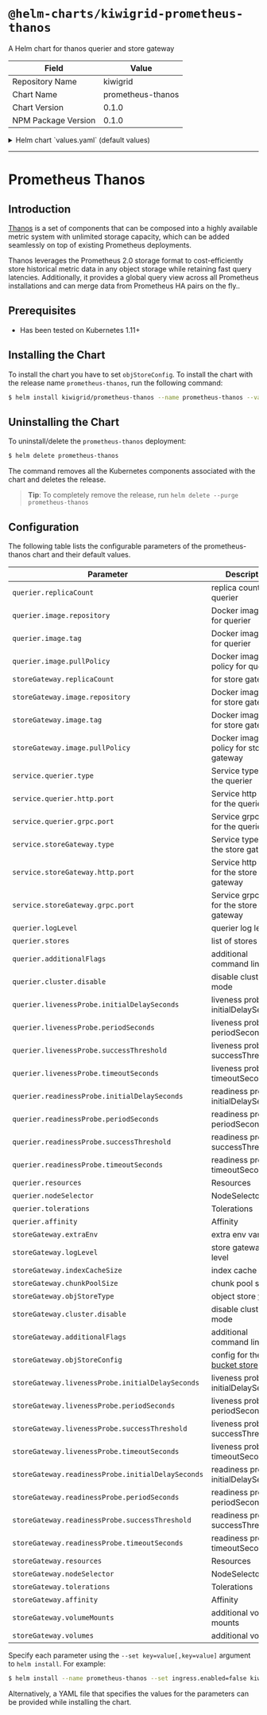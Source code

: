 # `@helm-charts/kiwigrid-prometheus-thanos`

A Helm chart for thanos querier and store gateway

| Field               | Value             |
| ------------------- | ----------------- |
| Repository Name     | kiwigrid          |
| Chart Name          | prometheus-thanos |
| Chart Version       | 0.1.0             |
| NPM Package Version | 0.1.0             |

<details>

<summary>Helm chart `values.yaml` (default values)</summary>

```yaml
# Default values for prometheus-thanos.
# This is a YAML-formatted file.
# Declare variables to be passed into your templates.

nameOverride: ''
fullnameOverride: ''

service:
  querier:
    type: ClusterIP
    http:
      port: 9090
    grpc:
      port: 10901
  storeGateway:
    type: ClusterIP
    http:
      port: 9090
    grpc:
      port: 10901

querier:
  replicaCount: 1
  image:
    repository: improbable/thanos
    tag: v0.3.2
    pullPolicy: IfNotPresent
  replicaLabel: replica
  logLevel: info
  stores: []
  additionalFlags: []
  cluster:
    disable: true
  resources: {}
  nodeSelector: {}
  tolerations: []
  affinity: {}
  livenessProbe:
    initialDelaySeconds: 30
    periodSeconds: 10
    successThreshold: 1
    timeoutSeconds: 30
  readinessProbe:
    initialDelaySeconds: 30
    periodSeconds: 10
    successThreshold: 1
    timeoutSeconds: 30
storeGateway:
  replicaCount: 1
  image:
    repository: improbable/thanos
    tag: v0.3.1
    pullPolicy: IfNotPresent
  extraEnv:
  # - name: GOOGLE_APPLICATION_CREDENTIALS
  #   value: /etc/gcp/secrets/credentials.json
  logLevel: info
  indexCacheSize: 500MB
  chunkPoolSize: 500MB
  cluster:
    disable: true

  objStoreType: GCS
  additionalFlags: []
  objStoreConfig:
  ## GCS example
  #  bucket: demo-bucket

  ## S3 example
  #  bucket: demo-bucket
  #  access_key: smth
  #  secret_key: Need8Chars
  #  endpoint: a
  #  insecure: true
  resources: {}
  nodeSelector: {}
  tolerations: []
  affinity: {}
  livenessProbe:
    initialDelaySeconds: 30
    periodSeconds: 10
    successThreshold: 1
    timeoutSeconds: 30
  readinessProbe:
    initialDelaySeconds: 30
    periodSeconds: 10
    successThreshold: 1
    timeoutSeconds: 30
  volumeMounts:
  volumes:

## this is only for test support dont use this in production
minio:
  enabled: false
any-resource:
  enabled: false
```

</details>

---

# Prometheus Thanos

## Introduction

[Thanos](https://github.com/improbable-eng/thanos/) is a set of components that can be composed into a highly available metric system with unlimited storage capacity, which can be added seamlessly on top of existing Prometheus deployments.

Thanos leverages the Prometheus 2.0 storage format to cost-efficiently store historical metric data in any object storage while retaining fast query latencies. Additionally, it provides a global query view across all Prometheus installations and can merge data from Prometheus HA pairs on the fly..

## Prerequisites

- Has been tested on Kubernetes 1.11+

## Installing the Chart

To install the chart you have to set `objStoreConfig`.
To install the chart with the release name `prometheus-thanos`, run the following command:

```bash
$ helm install kiwigrid/prometheus-thanos --name prometheus-thanos --values=my-values.yaml
```

## Uninstalling the Chart

To uninstall/delete the `prometheus-thanos` deployment:

```bash
$ helm delete prometheus-thanos
```

The command removes all the Kubernetes components associated with the chart and deletes the release.

> **Tip**: To completely remove the release, run `helm delete --purge prometheus-thanos`

## Configuration

The following table lists the configurable parameters of the prometheus-thanos chart and their default values.

| Parameter                                         | Description                                                                                         | Default             |
| ------------------------------------------------- | --------------------------------------------------------------------------------------------------- | ------------------- |
| `querier.replicaCount`                            | replica count for querier                                                                           | `1`                 |
| `querier.image.repository`                        | Docker image repo for querier                                                                       | `improbable/thanos` |
| `querier.image.tag`                               | Docker image tag for querier                                                                        | `v0.3.2`            |
| `querier.image.pullPolicy`                        | Docker image pull policy for querier                                                                | `IfNotPresent`      |
| `storeGateway.replicaCount`                       | for store gateway                                                                                   | `1`                 |
| `storeGateway.image.repository`                   | Docker image repo for store gateway                                                                 | `improbable/thanos` |
| `storeGateway.image.tag`                          | Docker image tag for store gateway                                                                  | `v0.3.2`            |
| `storeGateway.image.pullPolicy`                   | Docker image pull policy for store gateway                                                          | `IfNotPresent`      |
| `service.querier.type`                            | Service type for the querier                                                                        | `ClusterIP`         |
| `service.querier.http.port`                       | Service http port for the querier                                                                   | `9090`              |
| `service.querier.grpc.port`                       | Service grpc port for the querier                                                                   | `10901`             |
| `service.storeGateway.type`                       | Service type for the store gateway                                                                  | `ClusterIP`         |
| `service.storeGateway.http.port`                  | Service http port for the store gateway                                                             | `9090`              |
| `service.storeGateway.grpc.port`                  | Service grpc port for the store gateway                                                             | `10901`             |
| `querier.logLevel`                                | querier log level                                                                                   | `info`              |
| `querier.stores`                                  | list of stores [see](https://github.com/improbable-eng/thanos/blob/master/docs/components/query.md) | `[]`                |
| `querier.additionalFlags`                         | additional command line flags                                                                       | `[]`                |
| `querier.cluster.disable`                         | disable cluster mode                                                                                | `true`              |
| `querier.livenessProbe.initialDelaySeconds`       | liveness probe initialDelaySeconds                                                                  | `30`                |
| `querier.livenessProbe.periodSeconds`             | liveness probe periodSeconds                                                                        | `10`                |
| `querier.livenessProbe.successThreshold`          | liveness probe successThreshold                                                                     | `1`                 |
| `querier.livenessProbe.timeoutSeconds`            | liveness probe timeoutSeconds                                                                       | `30`                |
| `querier.readinessProbe.initialDelaySeconds`      | readiness probe initialDelaySeconds                                                                 | `30`                |
| `querier.readinessProbe.periodSeconds`            | readiness probe periodSeconds                                                                       | `10`                |
| `querier.readinessProbe.successThreshold`         | readiness probe successThreshold                                                                    | `1`                 |
| `querier.readinessProbe.timeoutSeconds`           | readiness probe timeoutSeconds                                                                      | `30`                |
| `querier.resources`                               | Resources                                                                                           | `{}`                |
| `querier.nodeSelector`                            | NodeSelector                                                                                        | `{}`                |
| `querier.tolerations`                             | Tolerations                                                                                         | `[]`                |
| `querier.affinity`                                | Affinity                                                                                            | `{}`                |
| `storeGateway.extraEnv`                           | extra env vars                                                                                      | `nil`               |
| `storeGateway.logLevel`                           | store gateway log level                                                                             | `info`              |
| `storeGateway.indexCacheSize`                     | index cache size                                                                                    | `500MB`             |
| `storeGateway.chunkPoolSize`                      | chunk pool size                                                                                     | `500MB`             |
| `storeGateway.objStoreType`                       | object store [type](https://github.com/improbable-eng/thanos/blob/master/docs/storage.md)           | `GCS`               |
| `storeGateway.cluster.disable`                    | disable cluster mode                                                                                | `true`              |
| `storeGateway.additionalFlags`                    | additional command line flags                                                                       | `[]`                |
| `storeGateway.objStoreConfig`                     | config for the [bucket store](https://github.com/improbable-eng/thanos/blob/master/docs/storage.md) | `nil`               |
| `storeGateway.livenessProbe.initialDelaySeconds`  | liveness probe initialDelaySeconds                                                                  | `30`                |
| `storeGateway.livenessProbe.periodSeconds`        | liveness probe periodSeconds                                                                        | `10`                |
| `storeGateway.livenessProbe.successThreshold`     | liveness probe successThreshold                                                                     | `1`                 |
| `storeGateway.livenessProbe.timeoutSeconds`       | liveness probe timeoutSeconds                                                                       | `30`                |
| `storeGateway.readinessProbe.initialDelaySeconds` | readiness probe initialDelaySeconds                                                                 | `30`                |
| `storeGateway.readinessProbe.periodSeconds`       | readiness probe periodSeconds                                                                       | `10`                |
| `storeGateway.readinessProbe.successThreshold`    | readiness probe successThreshold                                                                    | `1`                 |
| `storeGateway.readinessProbe.timeoutSeconds`      | readiness probe timeoutSeconds                                                                      | `30`                |
| `storeGateway.resources`                          | Resources                                                                                           | `{}`                |
| `storeGateway.nodeSelector`                       | NodeSelector                                                                                        | `{}`                |
| `storeGateway.tolerations`                        | Tolerations                                                                                         | `[]`                |
| `storeGateway.affinity`                           | Affinity                                                                                            | `{}`                |
| `storeGateway.volumeMounts`                       | additional volume mounts                                                                            | `nil`               |
| `storeGateway.volumes`                            | additional volumes                                                                                  | `nil`               |

Specify each parameter using the `--set key=value[,key=value]` argument to `helm install`. For example:

```bash
$ helm install --name prometheus-thanos --set ingress.enabled=false kiwigrid/prometheus-thanos
```

Alternatively, a YAML file that specifies the values for the parameters can be provided while installing the chart.
